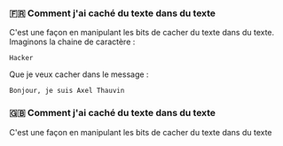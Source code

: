 ### :fr: Comment j'ai caché du texte dans du texte
C'est une façon en manipulant les bits de cacher du texte dans du texte.
Imaginons la chaine de caractère :
```
Hacker
```
Que je veux cacher dans le message :
```
Bonjour, je suis Axel Thauvin
``` 


### 🇬🇧 Comment j'ai caché du texte dans du texte
C'est une façon en manipulant les bits de cacher du texte dans du texte
